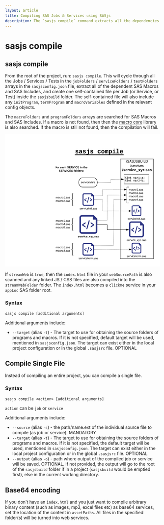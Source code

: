 ```yaml
---
layout: article
title: Compiling SAS Jobs & Services using SASjs
description: The `sasjs compile` command extracts all the dependencies and input programs for each service / job and includes them in a single file ready for deployment
---
```


# sasjs compile

## sasjs compile

From the root of the project, run: `sasjs compile`. This will cycle through all the Jobs / Services / Tests in the `jobFolders` / `serviceFolders` / `testFolders` arrays in the `sasjsconfig.json` file, extract all of the dependent SAS Macros and SAS Includes, and create one self-contained file per Job (or Service, or Test) inside the `sasjsbuild` folder.  The self-contained file will also include any `initProgram`, `termProgram` and `macroVariables` defined in the relevant config objects.

The `macroFolders` and `programFolders` arrays are searched for SAS Macros and SAS Includes.  If a macro is not found, then then the [macro core](https://core.sasjs.io) library is also searched. If the macro is still not found, then the compilation will fail.



![sasjscliflow.png](/img/sasjscompile.png)

If `streamWeb` is `true`, then the `index.html` file in your `webSourcePath` is also scanned and any linked JS / CSS files are also compiled into the `streamWebFolder` folder. The `index.html` becomes a `clickme` service in your `appLoc` SAS folder root.

### Syntax

```
sasjs compile [additional arguments]
```

Additional arguments include:

- `--target` (alias `-t`) - The target to use for obtaining the source folders of programs and macros. If it is not specified, default target will be used, mentioned in `sasjsconfig.json`. The target can exist either in the local project configuration or in the global `.sasjsrc` file. OPTIONAL

## Compile Single File

Instead of compiling an entire project, you can compile a single file.

### Syntax

```
sasjs compile <action> [additional arguments]
```

`action` can be `job` or `service`

Additional arguments include:

- `--source` (alias `-s`) - the path/name.ext of the individual source file to compile (as job or service). MANDATORY
- `--target` (alias `-t`) - The target to use for obtaining the source folders of programs and macros. If it is not specified, the default target will be used, mentioned in `sasjsconfig.json`. The target can exist either in the local project configuration or in the global `.sasjsrc` file. OPTIONAL
- `--output` (alias `-o`) - path where output of the compiled job or service will be saved. OPTIONAL. If not provided, the output will go to the root of the `sasjsbuild` folder if in a project (`sasjsbuild` would be emptied first), else in the current working directory.

## Base64 encoding

If you don't have an `index.html` and you just want to compile arbitrary binary content (such as images, mp3, excel files etc) as base64 services, set the location of the content in `assetPaths`. All files in the specified folder(s) will be turned into web services.
